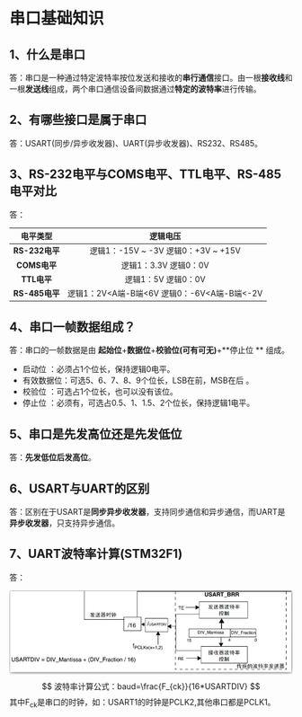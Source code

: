 # 串口基础知识



## 1、什么是串口

答：串口是一种通过特定波特率按位发送和接收的**串行通信**接口。由一根**接收线**和一根**发送线**组成，两个串口通信设备间数据通过**特定的波特率**进行传输。



## 2、有哪些接口是属于串口

答：USART(同步/异步收发器)、UART(异步收发器)、RS232、RS485。



## 3、RS-232电平与COMS电平、TTL电平、RS-485电平对比 

答：

|    电平类型    |                     逻辑电压                      |
| :------------: | :-----------------------------------------------: |
| **RS-232电平** |      逻辑1：-15V ~ -3V    逻辑0：+3V ~ +15V       |
|  **COMS电平**  |          逻辑1：3.3V          逻辑0：0V           |
|  **TTL电平**   |          逻辑1：5V            逻辑0：0V           |
| **RS-485电平** | 逻辑1：2V<A端-B端<6V       逻辑0：-6V<A端-B端<-2V |



## 4、串口一帧数据组成？

答：串口的一帧数据是由  **起始位**+**数据位**+**校验位(可有可无)**+**停止位 ** 组成。

- 启动位        ：必须占1个位长，保持逻辑0电平。
- 有效数据位：可选5、6、7、8、9个位长，LSB在前，MSB在后 。
- 校验位        ：可选占1个位长，也可以没有该位。
- 停止位        ：必须有，可选占0.5、1、1.5、2个位长，保持逻辑1电平。



## 5、串口是先发高位还是先发低位

答：**先发低位后发高位**。



## 6、USART与UART的区别

答：区别在于USART是**同步异步收发器**，支持同步通信和异步通信，而UART是**异步收发器**，只支持异步通信。



## 7、UART波特率计算(STM32F1)

答：

![](图片/UART波特率计算.png)
$$
波特率计算公式：baud=\frac{F_{ck}}{16*USARTDIV}
$$
其中F<sub>ck</sub>是串口的时钟，如：USART1的时钟是PCLK2,其他串口都是PCLK1。